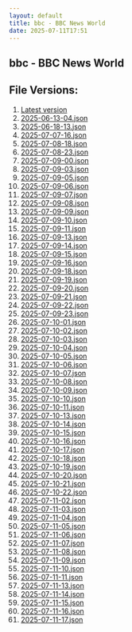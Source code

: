 ```yaml
---
layout: default
title: bbc - BBC News World
date: 2025-07-11T17:51
---
```


## bbc - BBC News World

<div id="data-chart"></div>
<div id="data-table"></div>
<script>
document.addEventListener('DOMContentLoaded', function(){
  document.getElementById('data-table').textContent = 'This source isn't supported for tables yet.';
});
</script>

## File Versions:
1. [Latest version](./latest.json)
2. [2025-06-13-04.json](./2025-06-13-04.json)
3. [2025-06-18-13.json](./2025-06-18-13.json)
4. [2025-07-07-16.json](./2025-07-07-16.json)
5. [2025-07-08-18.json](./2025-07-08-18.json)
6. [2025-07-08-23.json](./2025-07-08-23.json)
7. [2025-07-09-00.json](./2025-07-09-00.json)
8. [2025-07-09-03.json](./2025-07-09-03.json)
9. [2025-07-09-05.json](./2025-07-09-05.json)
10. [2025-07-09-06.json](./2025-07-09-06.json)
11. [2025-07-09-07.json](./2025-07-09-07.json)
12. [2025-07-09-08.json](./2025-07-09-08.json)
13. [2025-07-09-09.json](./2025-07-09-09.json)
14. [2025-07-09-10.json](./2025-07-09-10.json)
15. [2025-07-09-11.json](./2025-07-09-11.json)
16. [2025-07-09-13.json](./2025-07-09-13.json)
17. [2025-07-09-14.json](./2025-07-09-14.json)
18. [2025-07-09-15.json](./2025-07-09-15.json)
19. [2025-07-09-16.json](./2025-07-09-16.json)
20. [2025-07-09-18.json](./2025-07-09-18.json)
21. [2025-07-09-19.json](./2025-07-09-19.json)
22. [2025-07-09-20.json](./2025-07-09-20.json)
23. [2025-07-09-21.json](./2025-07-09-21.json)
24. [2025-07-09-22.json](./2025-07-09-22.json)
25. [2025-07-09-23.json](./2025-07-09-23.json)
26. [2025-07-10-01.json](./2025-07-10-01.json)
27. [2025-07-10-02.json](./2025-07-10-02.json)
28. [2025-07-10-03.json](./2025-07-10-03.json)
29. [2025-07-10-04.json](./2025-07-10-04.json)
30. [2025-07-10-05.json](./2025-07-10-05.json)
31. [2025-07-10-06.json](./2025-07-10-06.json)
32. [2025-07-10-07.json](./2025-07-10-07.json)
33. [2025-07-10-08.json](./2025-07-10-08.json)
34. [2025-07-10-09.json](./2025-07-10-09.json)
35. [2025-07-10-10.json](./2025-07-10-10.json)
36. [2025-07-10-11.json](./2025-07-10-11.json)
37. [2025-07-10-13.json](./2025-07-10-13.json)
38. [2025-07-10-14.json](./2025-07-10-14.json)
39. [2025-07-10-15.json](./2025-07-10-15.json)
40. [2025-07-10-16.json](./2025-07-10-16.json)
41. [2025-07-10-17.json](./2025-07-10-17.json)
42. [2025-07-10-18.json](./2025-07-10-18.json)
43. [2025-07-10-19.json](./2025-07-10-19.json)
44. [2025-07-10-20.json](./2025-07-10-20.json)
45. [2025-07-10-21.json](./2025-07-10-21.json)
46. [2025-07-10-22.json](./2025-07-10-22.json)
47. [2025-07-11-02.json](./2025-07-11-02.json)
48. [2025-07-11-03.json](./2025-07-11-03.json)
49. [2025-07-11-04.json](./2025-07-11-04.json)
50. [2025-07-11-05.json](./2025-07-11-05.json)
51. [2025-07-11-06.json](./2025-07-11-06.json)
52. [2025-07-11-07.json](./2025-07-11-07.json)
53. [2025-07-11-08.json](./2025-07-11-08.json)
54. [2025-07-11-09.json](./2025-07-11-09.json)
55. [2025-07-11-10.json](./2025-07-11-10.json)
56. [2025-07-11-11.json](./2025-07-11-11.json)
57. [2025-07-11-13.json](./2025-07-11-13.json)
58. [2025-07-11-14.json](./2025-07-11-14.json)
59. [2025-07-11-15.json](./2025-07-11-15.json)
60. [2025-07-11-16.json](./2025-07-11-16.json)
61. [2025-07-11-17.json](./2025-07-11-17.json)
